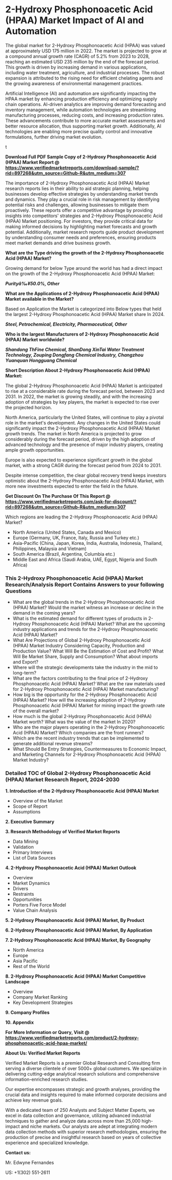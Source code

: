 <meta name="title" content="Global 2-Hydroxy Phosphonoacetic Acid (HPAA) Market Impact of AI and Automation"><meta name="description" content="The global market for 2-Hydroxy Phosphonoacetic Acid (HPAA) was valued at approximately USD 175 million in 2022. The market is projected to grow at a compound annual g"><meta name="title" content="2-Hydroxy Phosphonoacetic Acid (HPAA) Market Size, Share, Scope, Trends, Growth, Opportunities, Analysis, Forecast"><h1>2-Hydroxy Phosphonoacetic Acid (HPAA) Market Impact of AI and Automation</h1><p>The global market for 2-Hydroxy Phosphonoacetic Acid (HPAA) was valued at approximately USD 175 million in 2022. The market is projected to grow at a compound annual growth rate (CAGR) of 5.2% from 2023 to 2028, reaching an estimated USD 235 million by the end of the forecast period. This growth is driven by increasing demand in various applications, including water treatment, agriculture, and industrial processes. The robust expansion is attributed to the rising need for efficient chelating agents and the growing awareness of environmental management practices.</p><p>Artificial Intelligence (AI) and automation are significantly impacting the HPAA market by enhancing production efficiency and optimizing supply chain operations. AI-driven analytics are improving demand forecasting and inventory management, while automation technologies are streamlining manufacturing processes, reducing costs, and increasing production rates. These advancements contribute to more accurate market assessments and better resource allocation, thus supporting market growth. Additionally, AI technologies are enabling more precise quality control and innovative formulations, further driving market evolution.</p>t</p><p id="" class=""><strong>Download Full PDF Sample Copy of 2-Hydroxy Phosphonoacetic Acid (HPAA) Market Report @ <a href="https://www.verifiedmarketreports.com/download-sample/?rid=897268&utm_source=Github-R&utm_medium=307" target="_blank">https://www.verifiedmarketreports.com/download-sample/?rid=897268&utm_source=Github-R&utm_medium=307</a></strong></p><p>The importance of&nbsp;2-Hydroxy Phosphonoacetic Acid (HPAA) Market research reports lies in their ability to aid strategic planning, helping businesses develop effective strategies by understanding market trends and dynamics. They play a crucial role in risk management by identifying potential risks and challenges, allowing businesses to mitigate them proactively. These reports offer a competitive advantage by providing insights into competitors' strategies and 2-Hydroxy Phosphonoacetic Acid (HPAA) Market positioning. For investors, they provide critical data for making informed decisions by highlighting market forecasts and growth potential. Additionally, market research reports guide product development by understanding consumer needs and preferences, ensuring products meet market demands and drive business growth.</p><p><strong>What are the&nbsp;Type driving the growth of the 2-Hydroxy Phosphonoacetic Acid (HPAA) Market?</strong></p><p id="" class="">Growing demand for below Type around the world has had a direct impact on the growth of the 2-Hydroxy Phosphonoacetic Acid (HPAA) Market:</p><em><strong>Purityâ‰¥50.0%, Other</strong></em></p><strong>What are the&nbsp;Applications&nbsp;of 2-Hydroxy Phosphonoacetic Acid (HPAA) Market available in the Market?</strong></p><p id="" class="">Based on Application the Market is categorized into Below types that held the largest 2-Hydroxy Phosphonoacetic Acid (HPAA) Market share In 2024.</p><em><strong>Steel, Petrochemical, Electricity, Pharmaceutical, Other</strong></em></p><strong>Who is the largest Manufacturers of 2-Hydroxy Phosphonoacetic Acid (HPAA) Market worldwide?</strong></p><p><em><strong>Shandong ThFine Chemical, ShanDong XinTai Water Treatment Technology, Zouping Dongfang Chemical Industry, Changzhou Yuanquan Hongguang Chemical</strong></em></p><p id="" class=""><strong>Short Description About 2-Hydroxy Phosphonoacetic Acid (HPAA) Market:</strong></p><p>The global 2-Hydroxy Phosphonoacetic Acid (HPAA) Market is anticipated to rise at a considerable rate during the forecast period, between 2023 and 2031. In 2022, the market is growing steadily, and with the increasing adoption of strategies by key players, the market is expected to rise over the projected horizon.</p><p>North America, particularly the United States, will continue to play a pivotal role in the market's development. Any changes in the United States could significantly impact the 2-Hydroxy Phosphonoacetic Acid (HPAA) Market growth trends. The market in North America is projected to grow considerably during the forecast period, driven by the high adoption of advanced technology and the presence of major industry players, creating ample growth opportunities.</p><p>Europe is also expected to experience significant growth in the global market, with a strong CAGR during the forecast period from 2024 to 2031.</p><p>Despite intense competition, the clear global recovery trend keeps investors optimistic about the 2-Hydroxy Phosphonoacetic Acid (HPAA) Market, with more new investments expected to enter the field in the future.</p><p id="" class=""><strong>Get Discount On The Purchase Of This Report @ <a href="https://www.verifiedmarketreports.com/ask-for-discount/?rid=897268&utm_source=Github-R&utm_medium=307" target="_blank">https://www.verifiedmarketreports.com/ask-for-discount/?rid=897268&utm_source=Github-R&utm_medium=307</a></strong></p>Which regions are leading the 2-Hydroxy Phosphonoacetic Acid (HPAA) Market?</p><ul><li>North America (United States, Canada and Mexico)</li><li>Europe (Germany, UK, France, Italy, Russia and Turkey etc.)</li><li>Asia-Pacific (China, Japan, Korea, India, Australia, Indonesia, Thailand, Philippines, Malaysia and Vietnam)</li><li>South America (Brazil, Argentina, Columbia etc.)</li><li>Middle East and Africa (Saudi Arabia, UAE, Egypt, Nigeria and South Africa)</li></ul><h3 id="" class="">This 2-Hydroxy Phosphonoacetic Acid (HPAA) Market Research/Analysis Report Contains Answers to your following Questions</h3><ul><li>What are the global trends in the 2-Hydroxy Phosphonoacetic Acid (HPAA) Market? Would the market witness an increase or decline in the demand in the coming years?</li><li>What is the estimated demand for different types of products in 2-Hydroxy Phosphonoacetic Acid (HPAA) Market? What are the upcoming industry applications and trends for the 2-Hydroxy Phosphonoacetic Acid (HPAA) Market?</li><li>What Are Projections of Global 2-Hydroxy Phosphonoacetic Acid (HPAA) Market Industry Considering Capacity, Production and Production Value? What Will Be the Estimation of Cost and Profit? What Will Be Market Share, Supply and Consumption? What about imports and Export?</li><li>Where will the strategic developments take the industry in the mid to long-term?</li><li>What are the factors contributing to the final price of 2-Hydroxy Phosphonoacetic Acid (HPAA) Market? What are the raw materials used for 2-Hydroxy Phosphonoacetic Acid (HPAA) Market manufacturing?</li><li>How big is the opportunity for the 2-Hydroxy Phosphonoacetic Acid (HPAA) Market? How will the increasing adoption of 2-Hydroxy Phosphonoacetic Acid (HPAA) Market for mining impact the growth rate of the overall market?</li><li>How much is the global 2-Hydroxy Phosphonoacetic Acid (HPAA) Market worth? What was the value of the market In 2020?</li><li>Who are the major players operating in the 2-Hydroxy Phosphonoacetic Acid (HPAA) Market? Which companies are the front runners?</li><li>Which are the recent industry trends that can be implemented to generate additional revenue streams?</li><li>What Should Be Entry Strategies, Countermeasures to Economic Impact, and Marketing Channels for 2-Hydroxy Phosphonoacetic Acid (HPAA) Market Industry?</li></ul><h3 id="" class="">Detailed TOC of Global 2-Hydroxy Phosphonoacetic Acid (HPAA) Market Research Report, 2024-2030</h3><p id="" class=""><strong>1. Introduction of the 2-Hydroxy Phosphonoacetic Acid (HPAA) Market</strong></p><ul><li>Overview of the Market</li><li>Scope of Report</li><li>Assumptions</li></ul><p id="" class=""><strong>2. Executive Summary</strong></p><p id="" class=""><strong>3. Research Methodology of Verified Market Reports</strong></p><ul><li>Data Mining</li><li>Validation</li><li>Primary Interviews</li><li>List of Data Sources</li></ul><p id="" class=""><strong>4. 2-Hydroxy Phosphonoacetic Acid (HPAA) Market Outlook</strong></p><ul><li>Overview</li><li>Market Dynamics</li><li>Drivers</li><li>Restraints</li><li>Opportunities</li><li>Porters Five Force Model</li><li>Value Chain Analysis</li></ul><p id="" class=""><strong>5. 2-Hydroxy Phosphonoacetic Acid (HPAA) Market, By Product</strong></p><p id="" class=""><strong>6. 2-Hydroxy Phosphonoacetic Acid (HPAA) Market, By Application</strong></p><p id="" class=""><strong>7. 2-Hydroxy Phosphonoacetic Acid (HPAA) Market, By Geography</strong></p><ul><li>North America</li><li>Europe</li><li>Asia Pacific</li><li>Rest of the World</li></ul><p id="" class=""><strong>8. 2-Hydroxy Phosphonoacetic Acid (HPAA) Market Competitive Landscape</strong></p><ul><li>Overview</li><li>Company Market Ranking</li><li>Key Development Strategies</li></ul><p id="" class=""><strong>9. Company Profiles</strong></p><p id="" class=""><strong>10. Appendix</strong></p><p id="" class=""><strong>For More Information or Query, Visit @ <a href="https://www.verifiedmarketreports.com/product/2-hydroxy-phosphonoacetic-acid-hpaa-market/" target="_blank">https://www.verifiedmarketreports.com/product/2-hydroxy-phosphonoacetic-acid-hpaa-market/</a></strong></p><p id="" class=""><strong>About Us: Verified Market Reports</strong></p><p id="" class="">Verified Market Reports is a premier Global Research and Consulting firm serving a diverse clientele of over 5000+ global customers. We specialize in delivering cutting-edge analytical research solutions and comprehensive information-enriched research studies.</p><p id="" class="">Our expertise encompasses strategic and growth analyses, providing the crucial data and insights required to make informed corporate decisions and achieve key revenue goals.</p><p id="" class="">With a dedicated team of 250 Analysts and Subject Matter Experts, we excel in data collection and governance, utilizing advanced industrial techniques to gather and analyze data across more than 25,000 high-impact and niche markets. Our analysts are adept at integrating modern data collection methods with superior research methodologies, ensuring the production of precise and insightful research based on years of collective experience and specialized knowledge.</p><p id="" class=""><strong>Contact us:</strong></p><p id="" class="">Mr. Edwyne Fernandes</p><p id="" class="">US: +1(302) 551-2611</p>